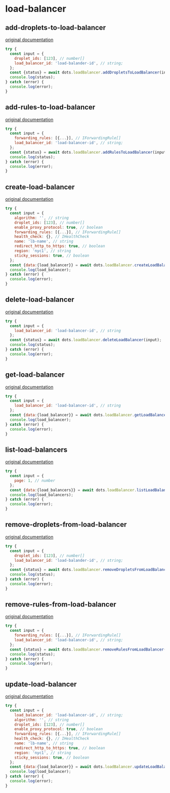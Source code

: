 # load-balancer

## add-droplets-to-load-balancer
[original documentation](https://developers.digitalocean.com/documentation/v2/#add-droplets-to-a-load-balancer)

```javascript
try {
  const input = {
    droplet_ids: [123], // number[]
    load_balancer_id: 'load-balander-id', // string;
  };
  const {status} = await dots.loadBalancer.addDropletsToLoadBalancer(input);
  console.log(status);
} catch (error) {
  console.log(error);
}
```
## add-rules-to-load-balancer
[original documentation](https://developers.digitalocean.com/documentation/v2/#add-forwarding-rules-to-a-load-balancer)

```javascript
try {
  const input = {
    forwarding_rules: [{...}], // IForwardingRule[]
    load_balancer_id: 'load-balancer-id', // string;
  };
  const {status} = await dots.loadBalancer.addRulesToLoadBalancer(input);
  console.log(status);
} catch (error) {
  console.log(error);
}
```
## create-load-balancer
[original documentation](https://developers.digitalocean.com/documentation/v2/#create-a-new-load-balancer)

```javascript
try {
  const input = {
    algorithm: '', // string
    droplet_ids: [123], // number[]
    enable_proxy_protocol: true, // boolean
    forwarding_rules: [{...}], // IForwardingRule[]
    health_check: {}, // IHealthCheck
    name: 'lb-name', // string
    redirect_http_to_https: true, // boolean
    region: 'nyc1', // string
    sticky_sessions: true, // boolean
  };
  const {data:{load_balancer}} = await dots.loadBalancer.createLoadBalancer(input);
  console.log(load_balancer);
} catch (error) {
  console.log(error);
}
```
## delete-load-balancer
[original documentation](https://developers.digitalocean.com/documentation/v2/#delete-a-load-balancer)

```javascript
try {
  const input = {
    load_balancer_id: 'load-balancer-id', // string
  };
  const {status} = await dots.loadBalancer.deleteLoadBalancer(input);
  console.log(status);
} catch (error) {
  console.log(error);
}
```
## get-load-balancer
[original documentation](https://developers.digitalocean.com/documentation/v2/#retrieve-an-existing-load-balancer)

```javascript
try {
  const input = {
    load_balancer_id: 'load-balancer-id', // string
  };
  const {data:{load_balancer}} = await dots.loadBalancer.getLoadBalancer(input);
  console.log(load_balancer);
} catch (error) {
  console.log(error);
}
```
## list-load-balancers
[original documentation](https://developers.digitalocean.com/documentation/v2/#list-all-load-balancers)

```javascript
try {
  const input = {
    page: 1, // number
  };
  const {data:{load_balancers}} = await dots.loadBalancer.listLoadBalancers(input);
  console.log(load_balancers);
} catch (error) {
  console.log(error);
}
```
## remove-droplets-from-load-balancer
[original documentation](https://developers.digitalocean.com/documentation/v2/#remove-droplets-from-a-load-balancer)

```javascript
try {
  const input = {
    droplet_ids: [123], // number[]
    load_balancer_id: 'load-balander-id', // string;
  };
  const {status} = await dots.loadBalancer.removeDropletsFromLoadBalancer(input);
  console.log(status);
} catch (error) {
  console.log(error);
}
```
## remove-rules-from-load-balancer
[original documentation](https://developers.digitalocean.com/documentation/v2/#remove-forwarding-rules-from-a-load-balancer)

```javascript
try {
  const input = {
    forwarding_rules: [{...}], // IForwardingRule[]
    load_balancer_id: 'load-balancer-id', // string;
  };
  const {status} = await dots.loadBalancer.removeRulesFromLoadBalancer(input);
  console.log(status);
} catch (error) {
  console.log(error);
}
```
## update-load-balancer
[original documentation](https://developers.digitalocean.com/documentation/v2/#update-a-load-balancer)

```javascript
try {
  const input = {
    load_balancer_id: 'load-balancer-id', // string;
    algorithm: '', // string
    droplet_ids: [123], // number[]
    enable_proxy_protocol: true, // boolean
    forwarding_rules: [{...}], // IForwardingRule[]
    health_check: {}, // IHealthCheck
    name: 'lb-name', // string
    redirect_http_to_https: true, // boolean
    region: 'nyc1', // string
    sticky_sessions: true, // boolean
  };
  const {data:{load_balancer}} = await dots.loadBalancer.updateLoadBalancer(input);
  console.log(load_balancer);
} catch (error) {
  console.log(error);
}
```

<!-- TODO: ref field `id` -> `load_balancer_id` -->
